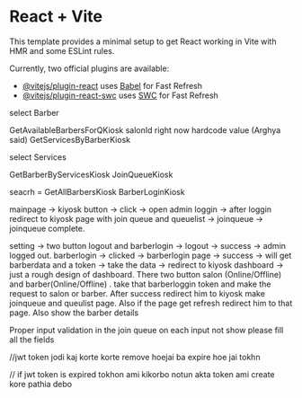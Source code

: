 # React + Vite

This template provides a minimal setup to get React working in Vite with HMR and some ESLint rules.

Currently, two official plugins are available:

- [@vitejs/plugin-react](https://github.com/vitejs/vite-plugin-react/blob/main/packages/plugin-react/README.md) uses [Babel](https://babeljs.io/) for Fast Refresh
- [@vitejs/plugin-react-swc](https://github.com/vitejs/vite-plugin-react-swc) uses [SWC](https://swc.rs/) for Fast Refresh


select Barber

GetAvailableBarbersForQKiosk salonId right now hardcode value (Arghya said)
GetServicesByBarberKiosk 

select Services

GetBarberByServicesKiosk
JoinQueueKiosk

seacrh = GetAllBarbersKiosk
BarberLoginKiosk 


mainpage -> kiyosk button -> click -> open admin loggin -> after loggin redirect to kiyosk page with join queue and queuelist -> joinqueue -> joinqueue complete. 

setting -> two button logout and barberlogin -> logout -> success -> admin logged out.
barberlogin -> clicked -> barberlogin page -> success -> will get barberdata and a token -> take the data -> redirect to kiyosk dashboard -> just a rough design of dashboard. There two button salon (Online/Offline) and barber(Online/Offline) . take that barberloggin token and make the request to salon or barber. After success redirect him to kiyosk make joinqueue and queulist page. Also if the page get refresh redirect him to that page. Also show the barber details

Proper input validation in the join queue on each input not show please fill all the fields



//jwt token jodi kaj korte korte remove hoejai ba expire hoe jai tokhn

// if jwt token is expired tokhon ami kikorbo notun akta token ami create kore pathia debo




